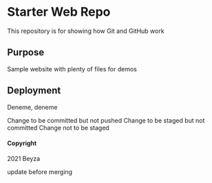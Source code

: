 # Starter Web Repo

This repository is for showing how Git and GitHub work

## Purpose

Sample website with plenty of files for demos

## Deployment

Deneme, deneme

Change to be committed but not pushed
Change to be staged but not committed
Change not to be staged

#### Copyright
2021 Beyza

update before merging